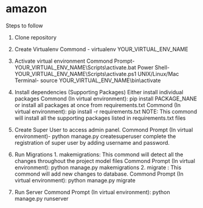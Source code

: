 # amazon
Steps to follow 
1.  Clone repository

2.  Create Virtualenv 
        Commond - virtualenv YOUR_VIRTUAL_ENV_NAME
        
3.  Activate virtual environment
        Commond Prompt- YOUR_VIRTUAL_ENV_NAME\Scripts\activate.bat
        Power Shell- YOUR_VIRTUAL_ENV_NAME\Scripts\activate.ps1
        UNIX/Linux/Mac Terminal- source YOUR_VIRTUAL_ENV_NAME\bin\activate
        
4.  Install dependencies (Supporting Packages)
        Either install individual packages
            Commond (In virtual environment): pip install PACKAGE_NANE
        or install all packages at once from requirements.txt
            Commond (In virtual environment): pip install -r requirements.txt
            NOTE: This commond will install all the supporting packages listed in requirements.txt files
            
5.  Create Super User to access admin panel.
        Commond Prompt (In virtual environment)- python manage.py createsuperuser
        complete the registration of super user by adding username and password.
        
6.  Run Migrations
        1. makemigrations: This commond will detect all the changes throughout the project model files
            Commond Prompt (In virtual environment): python manage.py makemigrations 
        2. migrate : This commond will add new changes to database.
            Commond Prompt (In virtual environment): python manage.py migrate
            
7.  Run Server
        Commond Prompt (In virtual environment): python manage.py runserver 
        
        
        
    
    